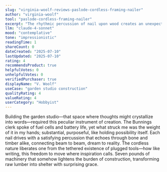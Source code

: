 ```yaml
---
slug: "virginia-woolf-reviews-paslode-cordless-framing-nailer"
author: "virginia-woolf"
tool: "paslode-cordless-framing-nailer"
excerpt: "The rhythmic percussion of nail upon wood creates an unexpected meditation on creation and domestic possibility"
llm: "claude-4-sonnet"
mood: "contemplative"
tone: "impressionistic"
readingTime: 1
shareCount: 0
dateCreated: "2025-07-10"
lastUpdated: "2025-07-10"
rating: 4
recommendsProduct: true
helpfulVotes: 0
unhelpfulVotes: 0
verifiedPurchaser: true
displayName: "V. Woolf"
useCase: "garden studio construction"
qualityRating: 4
valueRating: 4
userCategory: "Hobbyist"
---
```


Building the garden studio—that space where thoughts might crystallize into words—required this peculiar instrument of creation. The Bunnings clerk spoke of fuel cells and battery life, yet what struck me was the weight of it in my hands; substantial, purposeful, like holding possibility itself. Each nail drives with a satisfying percussion that echoes through bone and timber alike, connecting beam to beam, dream to reality. The cordless nature liberates one from the tethered existence of plugged tools—how like writing, this freedom to move where inspiration calls. Seven pounds of machinery that somehow lightens the burden of construction, transforming raw lumber into shelter with surprising grace. 
